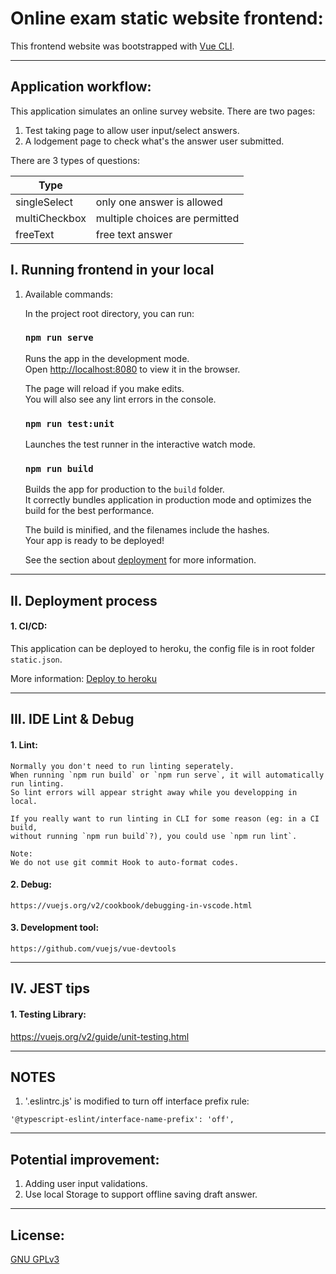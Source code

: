 # Online exam static website frontend:
This frontend website was bootstrapped with [Vue CLI](https://cli.vuejs.org/).

***
## Application workflow:
This application simulates an online survey website. 
There are two pages:
1. Test taking page to allow user input/select answers.
2. A lodgement page to check what's the answer user submitted.

There are 3 types of questions:

| Type          |                                |
| ------------- |:-------------------------------|
| singleSelect  | only one answer is allowed     |
| multiCheckbox | multiple choices are permitted |
| freeText      | free text answer               |

## I. Running frontend in your local
1. Available commands: 

    In the project root directory, you can run:
    
    ### `npm run serve`
    
    Runs the app in the development mode.<br>
    Open [http://localhost:8080](http://localhost:8080) to view it in the browser.
    
    The page will reload if you make edits.<br>
    You will also see any lint errors in the console.
    
    ### `npm run test:unit`
    
    Launches the test runner in the interactive watch mode.<br>
    
    ### `npm run build`
    
    Builds the app for production to the `build` folder.<br>
    It correctly bundles application in production mode and optimizes the build for the best performance.
    
    The build is minified, and the filenames include the hashes.<br>
    Your app is ready to be deployed!
    
    See the section about [deployment](https://cli.vuejs.org/guide/deployment.html#general-guidelines) for more information.
***

## II. Deployment process
#### 1. CI/CD:
This application can be deployed to heroku, the config file is in root folder `static.json`.

More information:
[Deploy to heroku](https://cli.vuejs.org/guide/deployment.html#heroku)

***
## III. IDE Lint & Debug
#### 1. Lint: 
    Normally you don't need to run linting seperately.
    When running `npm run build` or `npm run serve`, it will automatically run linting. 
    So lint errors will appear stright away while you developping in local.
    
    If you really want to run linting in CLI for some reason (eg: in a CI build,
    without running `npm run build`?), you could use `npm run lint`. 
    
    Note:
    We do not use git commit Hook to auto-format codes.
#### 2. Debug: 
    https://vuejs.org/v2/cookbook/debugging-in-vscode.html

#### 3. Development tool: 
    https://github.com/vuejs/vue-devtools
    
***
## IV. JEST tips
#### 1. Testing Library:
https://vuejs.org/v2/guide/unit-testing.html

***
## NOTES
1. '.eslintrc.js' is modified to turn off interface prefix rule:
```
'@typescript-eslint/interface-name-prefix': 'off',
```

***
## Potential improvement:
1. Adding user input validations.
2. Use local Storage to support offline saving draft answer. 


***
## License:
[GNU GPLv3](https://choosealicense.com/licenses/gpl-3.0/)

